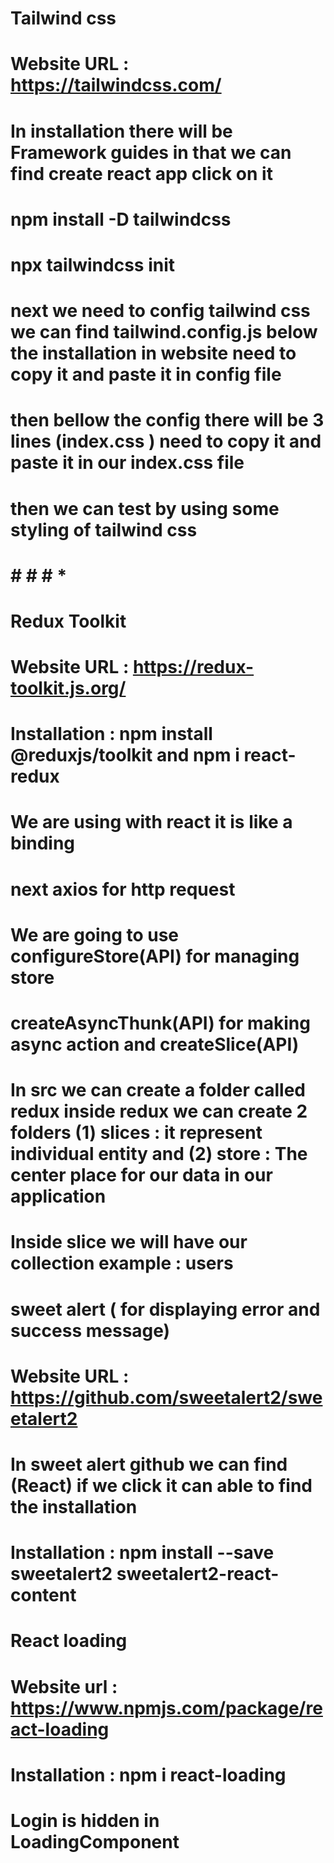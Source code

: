 
# Tailwind css

# Website URL : https://tailwindcss.com/

# In installation there will be Framework guides in that we can find create react app click on it

# npm install -D tailwindcss
 # npx tailwindcss init

 # next we need to config tailwind css we can find tailwind.config.js below the installation in website need to copy it and paste it in config file

 # then bellow the config there will be 3 lines (index.css ) need to copy it and paste it in our index.css file

 # then we can test by using some styling of tailwind css


<!-- ####### -->
# # # # *

# Redux Toolkit

# Website URL : https://redux-toolkit.js.org/

# Installation : npm install @reduxjs/toolkit  and npm i react-redux 

# We are using  with  react it is like a binding

# next axios for http request

# We are going to use configureStore(API) for managing store

# createAsyncThunk(API) for making async  action and createSlice(API)

# In src  we can create a folder called redux inside redux we can create 2 folders (1) slices : it represent individual entity and (2) store : The center place for our data in our application

# Inside slice we will have our collection example : users


<!-- ## Sweet alert -->

# sweet alert  ( for displaying error and success message)

# Website URL : https://github.com/sweetalert2/sweetalert2

# In sweet alert github we can find (React) if we click it can able to find the installation

#  Installation  : npm install --save sweetalert2 sweetalert2-react-content


<!-- # React loading -->

# React loading

# Website url : https://www.npmjs.com/package/react-loading

# Installation : npm i react-loading

# Login is hidden in LoadingComponent